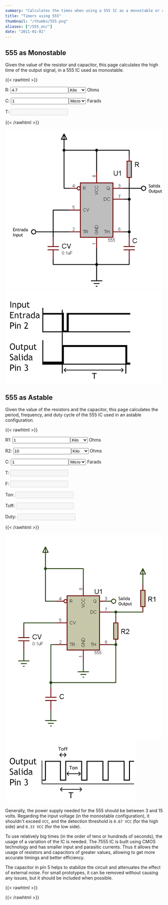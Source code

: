 ```yaml
---
summary: "Calculates the times when using a 555 IC as a monostable or astable."
title: "Timers using 555"
thumbnail: "/thumbs/555.png"
aliases: ["/555_en/"]
date: "2011-01-01"
---
```


## 555 as Monostable

Given the value of the resistor and capacitor, this page calculates the high time of the output signal, in a 555 IC used as monostable.

{{< rawhtml >}}
<form action="" id="monoestable">
<p>R: <input id="r_m" value="4.7" type="number" class="w3-input w3-border"/><select id="rScale_m" class="w3-select w3-border">
  <option></option>
  <option selected="selected">Kilo</option>
  <option>Mega</option>
</select> Ohms</p>
<p>C: <input id="c_m" value="1" type="number" class="w3-input w3-border"/><select id="cScale_m" class="w3-select w3-border">
  <option>Pico</option>
  <option>Nano</option>
  <option selected="selected">Micro</option>
  <option>Mili</option>
</select> Farads</p>
<p>T: <input id="t_m" disabled="disabled" class="w3-input w3-border"/></p>
</form>
{{< /rawhtml >}}

![555 as monostable schematic](/images/555mono.png)
![555 temporal diagram](/images/555tiempos.png)

## 555 as Astable
Given the value of the resistors and the capacitor, this page calculates the period, frequency, and duty cycle of the 555 IC used in an astable configuration.

{{< rawhtml >}}
<form action="" id="astable">
<p>R1: <input id="r1_a" value="1" type="number" class="w3-input w3-border"/><select id="r1Scale_a" class="w3-select w3-border">
  <option></option>
  <option selected="selected">Kilo</option>
  <option>Mega</option>
</select> Ohms</p>
<p>R2: <input id="r2_a" value="10" type="number" class="w3-input w3-border"/><select id="r2Scale_a" class="w3-select w3-border">
  <option></option>
  <option selected="selected">Kilo</option>
  <option>Mega</option>
</select> Ohms</p>
<p>C:  <input id="c_a" value="1" type="number" class="w3-input w3-border"/><select id="cScale_a" class="w3-select w3-border">
  <option>Pico</option>
  <option>Nano</option>
  <option selected="selected">Micro</option>
  <option>Mili</option>
</select> Farads</p>
<p>T: <input id="t_a" disabled="disabled" class="w3-input w3-border"/></p>
<p>F: <input id="f_a" disabled="disabled" class="w3-input w3-border"/></p>
<p>Ton: <input id="ton_a" disabled="disabled" class="w3-input w3-border"/></p>
<p>Toff: <input id="toff_a" disabled="disabled" class="w3-input w3-border"/></p>
<p>Duty: <input id="duty_a" disabled="disabled" class="w3-input w3-border"/></p>
</form>
{{< /rawhtml >}}

![555 as astable schematic](/images/555astable.png)
![555 temporal diagram](/images/555atiempos.png)

Generally, the power supply needed for the 555 should be between 3 and 15 volts. Regarding the input voltage (in the monostable configuration), it shouldn't exceed `VCC`, and the detection threshold is `0.67 VCC` (for the high side) and `0.33 VCC` (for the low side).

To use relatively big times (in the order of tens or hundreds of seconds), the usage of a variation of the IC is needed. The 7555 IC is built using CMOS technology and has smaller input and parasitic currents. Thus it allows the usage of resistors and capacitors of greater values, allowing to get more accurate timings and better efficiency.

The capacitor in pin 5 helps to stabilize the circuit and attenuates the effect of external noise. For small prototypes, it can be removed without causing any issues, but it should be included when possible.

{{< rawhtml >}}
<script src="/inc/calculators/555.js"></script>
{{< /rawhtml >}}
